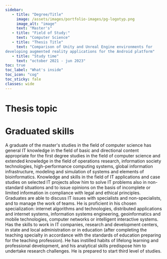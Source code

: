 ```yaml
---
sidebar:
   - title: "Degree/Title"
     image: /assets/images/portfolio-images/pg-logotyp.png
     image_alt: "image"
     text: "Master's"
   - title: "Field of Study:"
     text: "Computer Science"
   - title: "Thesis Title"
     text: "Comparison of Unity and Unreal Engine environments for
developing augmented reality applications for the Android platform"
   - title: "Study time"
     text: "october 2021 - jun 2023"
toc: true
toc_label: "What's inside"
toc_icon: "cog"
toc_sticky: fale
classes: wide
---
```


# Thesis topic

# Graduated skills

 A graduate of the master's studies in the field of computer science has general IT knowledge in the field of basic and directional content appropriate for the first degree studies in the field of computer science and extended knowledge in the field of operations research, information society technologies, high-performance computing systems, global information infrastructure, modeling and simulation of systems and elements of bioinformatics. Knowledge and skills in the field of IT applications and case studies on selected IT projects allow him to solve IT problems also in non-standard situations and to issue opinions on the basis of incomplete or limited information in compliance with legal and ethical principles. Graduates are able to discuss IT issues with specialists and non-specialists, and to manage the work of teams. He is proficient in his chosen specialization: internet algorithms and technologies, distributed applications and internet systems, information systems engineering, geoinformatics and mobile technologies, computer networks or intelligent interactive systems. Has the skills to work in IT companies, research and development centers, in state and local administration or in education (after completing the teaching specialty in accordance with the standards of education preparing for the teaching profession). He has instilled habits of lifelong learning and professional development, and his analytical skills predispose him to undertake research challenges. He is prepared to start third level of studies.